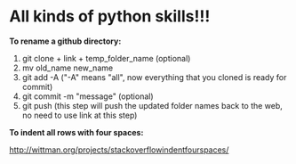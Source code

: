 # All kinds of python skills!!!

**To rename a github directory:**

1. git clone + link + temp_folder_name (optional)
2. mv old_name new_name
3. git add -A ("-A" means "all", now everything that you cloned is ready for commit)
4. git commit -m "message" (optional)
5. git push (this step will push the updated folder names back to the web, no need to use link at this step)

**To indent all rows with four spaces:**

http://wittman.org/projects/stackoverflowindentfourspaces/


